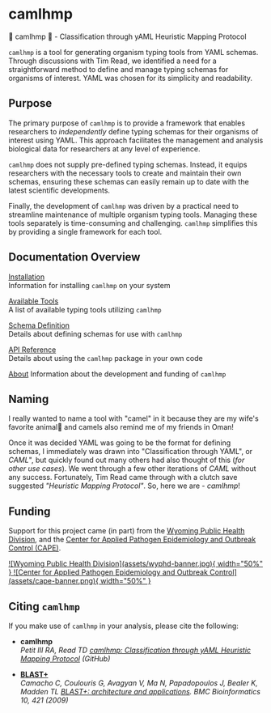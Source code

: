 # camlhmp

🐪 camlhmp 🐪 - Classification through yAML Heuristic Mapping Protocol

`camlhmp` is a tool for generating organism typing tools from YAML schemas. Through discussions
with Tim Read, we identified a need for a straightforward method to define and manage typing
schemas for organisms of interest. YAML was chosen for its simplicity and readability.

## Purpose

The primary purpose of `camlhmp` is to provide a framework that enables researchers to
_independently_ define typing schemas for their organisms of interest using YAML. This
approach facilitates the management and analysis biological data for researchers at any
level of experience.

`camlhmp` does not supply pre-defined typing schemas. Instead, it equips researchers
with the necessary tools to create and maintain their own schemas, ensuring these schemas
can easily remain up to date with the latest scientific developments.

Finally, the development of `camlhmp` was driven by a practical need to streamline
maintenance of multiple organism typing tools. Managing these tools separately is
time-consuming and challenging. `camlhmp` simplifies this by providing a single
framework for each tool.

## Documentation Overview

[Installation](installation.md)  
Information for installing `camlhmp` on your system

[Available Tools](typers.md)  
A list of available typing tools utilizing `camlhmp`

[Schema Definition](bactopia/gather.md)  
Details about defining schemas for use with `camlhmp`

[API Reference](api/index.md)  
Details about using the `camlhmp` package in your own code

[About](about.md)
Information about the development and funding of `camlhmp`

## Naming

I really wanted to name a tool with "camel" in it because they are my wife's favorite animal🐪
and camels also remind me of my friends in Oman!

Once it was decided YAML was going to be the format for defining schemas, I immediately was
drawn into "Classification through YAML", or _CAML_", but quickly found out many others had
also thought of this (_for other use cases_). We went through a few other iterations of
_CAML_ without any success. Fortunately, Tim Read came through with a clutch save suggested
_"Heuristic Mapping Protocol"_. So, here we are - _camlhmp_!

## Funding

Support for this project came (in part) from the [Wyoming Public Health Division](https://health.wyo.gov/publichealth/), and
the [Center for Applied Pathogen Epidemiology and Outbreak Control (CAPE)](https://www.linkedin.com/company/center-for-applied-pathogen-epidemiology-and-outbreak-control/).

<a href="https://health.wyo.gov/publichealth/">
![Wyoming Public Health Division](assets/wyphd-banner.jpg){ width="50%" }
</a>
<a href="https://www.linkedin.com/company/center-for-applied-pathogen-epidemiology-and-outbreak-control/">
![Center for Applied 
Pathogen Epidemiology and Outbreak Control](assets/cape-banner.png){ width="50%" }
</a>


## Citing `camlhmp`

If you make use of `camlhmp` in your analysis, please cite the following:

- __camlhmp__  
_Petit III RA, Read TD [camlhmp: Classification through yAML Heuristic Mapping Protocol](https://github.com/rpetit3/camlhmp) (GitHub)_  

- __[BLAST+](https://blast.ncbi.nlm.nih.gov/Blast.cgi)__  
_Camacho C, Coulouris G, Avagyan V, Ma N, Papadopoulos J, Bealer K, Madden TL [BLAST+: architecture and applications](http://dx.doi.org/10.1186/1471-2105-10-421). BMC Bioinformatics 10, 421 (2009)_  
